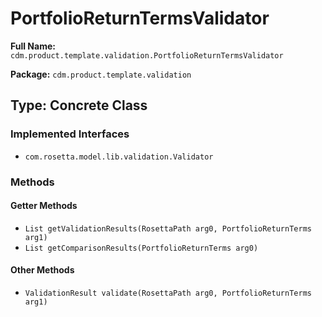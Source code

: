 # PortfolioReturnTermsValidator

**Full Name:** `cdm.product.template.validation.PortfolioReturnTermsValidator`

**Package:** `cdm.product.template.validation`

## Type: Concrete Class

### Implemented Interfaces

- `com.rosetta.model.lib.validation.Validator`

### Methods

#### Getter Methods

- `List getValidationResults(RosettaPath arg0, PortfolioReturnTerms arg1)`
- `List getComparisonResults(PortfolioReturnTerms arg0)`

#### Other Methods

- `ValidationResult validate(RosettaPath arg0, PortfolioReturnTerms arg1)`

